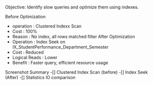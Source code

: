 Objective: Identify slow queries and optimize them using indexes.

Before Optimization
 - operation : Clustered Indexx Scan
 - Cost : 100%
 - Reason : No index, all rows matched filter
After Optimization
- Operation : Index Seek on IX_StudentPerformance_Department_Semester
- Cost : Reduced
- Logical Reads : Lower
- Benefit : Faster query, efficient resource usage

Screenshot Summary
-[] Clustered Index Scan (before)
-[] Index Seek (After)
-[] Statistics IO comparison
